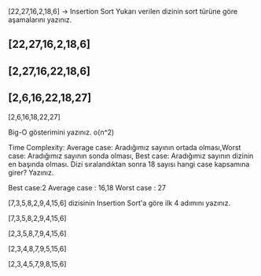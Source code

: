 [22,27,16,2,18,6] -> Insertion Sort
Yukarı verilen dizinin sort türüne göre aşamalarını yazınız.

[22,27,16,2,18,6]
-----------------
[2,27,16,22,18,6]
-----------------
[2,6,16,22,18,27]
-----------------
[2,6,16,18,22,27]


Big-O gösterimini yazınız.
o(n^2)

Time Complexity: Average case: Aradığımız sayının ortada olması,Worst case: Aradığımız sayının sonda olması, Best case: Aradığımız sayının dizinin en başında olması.
Dizi sıralandıktan sonra 18 sayısı hangi case kapsamına girer? Yazınız.

Best case:2
Average case : 16,18
Worst case : 27

[7,3,5,8,2,9,4,15,6] dizisinin Insertion Sort'a göre ilk 4 adımını yazınız.

[7,3,5,8,2,9,4,15,6]

[2,3,5,8,7,9,4,15,6]

[2,3,4,8,7,9,5,15,6]

[2,3,4,5,7,9,8,15,6]
